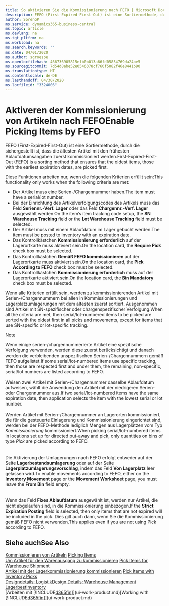 ```yaml
---
title: So aktivieren Sie die Kommissionierung nach FEFO | Microsoft Docs
description: FEFO (First-Expired-First-Out) ist eine Sortiermethode, durch die sichergestellt ist, dass die ältesten Artikel mit den frühesten Ablaufdatumsangaben zuerst kommissioniert werden.
author: SorenGP
ms.service: dynamics365-business-central
ms.topic: article
ms.devlang: na
ms.tgt_pltfrm: na
ms.workload: na
ms.search.keywords: ''
ms.date: 04/01/2020
ms.author: sgroespe
ms.openlocfilehash: 466736905815efb0b013a66fd05854769da24be5
ms.sourcegitcommit: 7d54d8abe52e0546378cf760f5082f46e8441b90
ms.translationtype: HT
ms.contentlocale: de-DE
ms.lasthandoff: 04/30/2020
ms.locfileid: "3324006"
---
```

# <a name="enable-picking-items-by-fefo"></a><span data-ttu-id="aa21f-103">Aktiveren der Kommissionierung von Artikeln nach FEFO</span><span class="sxs-lookup"><span data-stu-id="aa21f-103">Enable Picking Items by FEFO</span></span>
<span data-ttu-id="aa21f-104">FEFO (First-Expired-First-Out) ist eine Sortiermethode, durch die sichergestellt ist, dass die ältesten Artikel mit den frühesten Ablaufdatumsangaben zuerst kommissioniert werden.</span><span class="sxs-lookup"><span data-stu-id="aa21f-104">First-Expired-First-Out (FEFO) is a sorting method that ensures that the oldest items, those with the earliest expiration dates, are picked first.</span></span>  

 <span data-ttu-id="aa21f-105">Diese Funktionen arbeiten nur, wenn die folgenden Kriterien erfüllt sein:</span><span class="sxs-lookup"><span data-stu-id="aa21f-105">This functionality only works when the following criteria are met:</span></span>  

-   <span data-ttu-id="aa21f-106">Der Artikel muss eine Serien-/Chargennummer haben.</span><span class="sxs-lookup"><span data-stu-id="aa21f-106">The item must have a serial/lot number.</span></span>  
-   <span data-ttu-id="aa21f-107">Bei der Einrichtung des Artikelverfolgungscodes des Artikels muss das Feld **Seriennr.-Verf. Lager** oder das Feld **Chargennr.-Verf. Lager** ausgewählt werden.</span><span class="sxs-lookup"><span data-stu-id="aa21f-107">On the item’s item tracking code setup, the **SN Warehouse Tracking** field or the **Lot Warehouse Tracking** field must be selected.</span></span>  
-   <span data-ttu-id="aa21f-108">Der Artikel muss mit einem Ablaufdatum im Lager gebucht werden.</span><span class="sxs-lookup"><span data-stu-id="aa21f-108">The item must be posted to inventory with an expiration date.</span></span>  
-   <span data-ttu-id="aa21f-109">Das Kontrollkästchen **Kommissionierung erforderlich** auf der Lagerortkarte muss aktiviert sein.</span><span class="sxs-lookup"><span data-stu-id="aa21f-109">On the location card, the **Require Pick** check box must be selected.</span></span>  
-   <span data-ttu-id="aa21f-110">Das Kontrollkästchen **Gemäß FEFO kommissionieren** auf der Lagerortkarte muss aktiviert sein.</span><span class="sxs-lookup"><span data-stu-id="aa21f-110">On the location card, the **Pick According to FEFO** check box must be selected.</span></span>  
-   <span data-ttu-id="aa21f-111">Das Kontrollkästchen **Kommissionierung erforderlich** muss auf der Lagerortkarte aktiviert sein.</span><span class="sxs-lookup"><span data-stu-id="aa21f-111">On the location card, the **Bin Mandatory** check box must be selected.</span></span>  

 <span data-ttu-id="aa21f-112">Wenn alle Kriterien erfüllt sein, werden zu kommissionierenden Artikel mit Serien-/Chargennummern bei allen in Kommissionierungen und Lagerplatzumlagerungen mit dem ältesten zuerst sortiert. Ausgenommen sind Artikel mit SN-spezifischer oder chargenspezifischer Verfolgung.</span><span class="sxs-lookup"><span data-stu-id="aa21f-112">When all the criteria are met, then serial/lot-numbered items to be picked are sorted with the oldest first in all picks and movements, except for items that use SN-specific or lot-specific tracking.</span></span>  

> [!NOTE]  
> <span data-ttu-id="aa21f-113">Wenn einige serien-/chargennummerierte Artikel eine spezifische Verfolgung verwenden, werden diese zuerst berücksichtigt und danach werden die verbleibenden unspezifischen Serien-/Chargennummern gemäß FEFO aufgelistet.</span><span class="sxs-lookup"><span data-stu-id="aa21f-113">If some serial/lot-numbered items use specific tracking, then those are respected first and under them, the remaining, non-specific, serial/lot numbers are listed according to FEFO.</span></span>
<br /><br />
<span data-ttu-id="aa21f-114">Weisen zwei Artikel mit Serien-/Chargennummer dasselbe Ablaufdatum aufweisen, wählt die Anwendung den Artikel mit der niedrigeren Serien- oder Chargennummer aus.</span><span class="sxs-lookup"><span data-stu-id="aa21f-114">If two serial/lot-numbered items have the same expiration date, then application selects the item with the lowest serial or lot number.</span></span>
<br /><br />
<span data-ttu-id="aa21f-115">Werden Artikel mit Serien-/Chargennummer an Lagerorten kommissioniert, die für die gesteuerte Einlagerung und Kommissionierung eingerichtet sind, werden bei der FEFO-Methode lediglich Mengen aus Lagerplätzen vom Typ *Kommissionierung* kommissioniert.</span><span class="sxs-lookup"><span data-stu-id="aa21f-115">When picking serial/lot-numbered items in locations set up for directed put-away and pick, only quantities on bins of type *Pick* are picked according to FEFO.</span></span>  
<br /><br />
<span data-ttu-id="aa21f-116">Die Aktivierung der Umlagerungen nach FEFO erfolgt entweder auf der Seite **Lagerbestandsumlagerung** oder auf der Seite **Lagerplatzumlagerungsvorschlag**, indem das Feld **Von Lagerplatz** leer gelassen wird.</span><span class="sxs-lookup"><span data-stu-id="aa21f-116">To enable movements according to FEFO, either on the **Inventory Movement** page or the **Movement Worksheet** page, you must leave the **From Bin** field empty.</span></span>  
<br /><br />
<span data-ttu-id="aa21f-117">Wenn das Feld **Fixes Ablaufdatum** ausgewählt ist, werden nur Artikel, die nicht abgelaufen sind, in die Kommissionierung einbezogen.</span><span class="sxs-lookup"><span data-stu-id="aa21f-117">If the **Strict Expiration Posting** field is selected, then only items that are not expired will be included in the pick.</span></span> <span data-ttu-id="aa21f-118">Dies gilt auch dann, wenn Sie die Kommissionierung gemäß FEFO nicht verwenden.</span><span class="sxs-lookup"><span data-stu-id="aa21f-118">This applies even if you are not using Pick according to FEFO.</span></span>

## <a name="see-also"></a><span data-ttu-id="aa21f-119">Siehe auch</span><span class="sxs-lookup"><span data-stu-id="aa21f-119">See Also</span></span>  
<span data-ttu-id="aa21f-120">[Kommissionieren von Artikeln](warehouse-pick-items.md) </span><span class="sxs-lookup"><span data-stu-id="aa21f-120">[Picking Items](warehouse-pick-items.md) </span></span>  
<span data-ttu-id="aa21f-121">[Um Artikel für den Warenausgang zu kommissionieren](warehouse-how-to-pick-items-for-warehouse-shipment.md) </span><span class="sxs-lookup"><span data-stu-id="aa21f-121">[Pick Items for Warehouse Shipment](warehouse-how-to-pick-items-for-warehouse-shipment.md) </span></span>  
<span data-ttu-id="aa21f-122">[Artikel mit der Lagerkommissionierung kommissionieren](warehouse-how-to-pick-items-with-inventory-picks.md) </span><span class="sxs-lookup"><span data-stu-id="aa21f-122">[Pick Items with Inventory Picks](warehouse-how-to-pick-items-with-inventory-picks.md) </span></span>  
[<span data-ttu-id="aa21f-123">Designdetails: Logistik</span><span class="sxs-lookup"><span data-stu-id="aa21f-123">Design Details: Warehouse Management</span></span>](design-details-warehouse-management.md)  
[<span data-ttu-id="aa21f-124">Lagerbest</span><span class="sxs-lookup"><span data-stu-id="aa21f-124">Inventory</span></span>](inventory-manage-inventory.md)  
<span data-ttu-id="aa21f-125">[Arbeiten mit [!INCLUDE[d365fin](includes/d365fin_md.md)]](ui-work-product.md)</span><span class="sxs-lookup"><span data-stu-id="aa21f-125">[Working with [!INCLUDE[d365fin](includes/d365fin_md.md)]](ui-work-product.md)</span></span>
